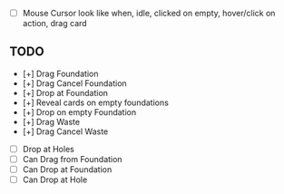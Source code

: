 - [ ] Mouse Cursor look like when, idle, clicked on empty, hover/click on action, drag card


## TODO

- [+] Drag Foundation
- [+] Drag Cancel Foundation
- [+] Drop at Foundation
- [+] Reveal cards on empty foundations
- [+] Drop on empty Foundation
- [+] Drag Waste
- [+] Drag Cancel Waste
- [ ] Drop at Holes
- [ ] Can Drag from Foundation
- [ ] Can Drop at Foundation
- [ ] Can Drop at Hole
